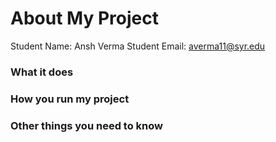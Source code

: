 # About My Project

Student Name:  Ansh Verma
Student Email:  averma11@syr.edu

### What it does


### How you run my project


### Other things you need to know